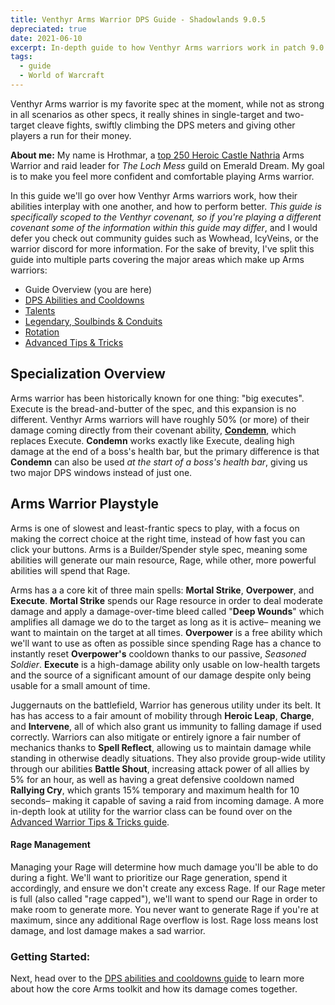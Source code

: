 ```yaml
---
title: Venthyr Arms Warrior DPS Guide - Shadowlands 9.0.5
depreciated: true
date: 2021-06-10
excerpt: In-depth guide to how Venthyr Arms warriors work in patch 9.0.5, including how their abilities interplay with one another, and how to perform better.
tags:
  - guide
  - World of Warcraft
---
```


Venthyr Arms warrior is my favorite spec at the moment, while not as strong in all scenarios as other specs, it really shines in single-target and two-target cleave fights, swiftly climbing the DPS meters and giving other players a run for their money.

**About me:**
My name is Hrothmar, a <a href="https://www.warcraftlogs.com/character/id/76688472?zone=29#zone=26&partition=2&difficulty=4">top 250 Heroic Castle Nathria</a> Arms Warrior and raid leader for *The Loch Mess* guild on Emerald Dream. My goal is to make you feel more confident and comfortable playing Arms warrior.

In this guide we'll go over how Venthyr Arms warriors work, how their abilities interplay with one another, and how to perform better. *This guide is specifically scoped to the Venthyr covenant, so if you're playing a different covenant some of the information within this guide may differ*, and I would defer you check out community guides such as Wowhead, IcyVeins, or the warrior discord for more information. For the sake of brevity, I've split this guide into multiple parts covering the major areas which make up Arms warriors:

- Guide Overview (you are here)
- <a href="https://hrothmar.com/guides/venthyr-arms-warrior-abilities-guide">DPS Abilities and Cooldowns</a>
- <a href="https://hrothmar.com/guides/venthyr-arms-warrior-talent-guide">Talents</a>
- <a href="https://hrothmar.com/guides/venthyr-arms-warrior-legendary-soulbinds-conduits-guide">Legendary, Soulbinds &amp; Conduits</a>
- <a href="https://hrothmar.com/guides/venthyr-arms-warrior-rotation-guide">Rotation</a>
- <a href="https://hrothmar.com/guides/advanced-arms-warrior-tips-tricks/">Advanced Tips &amp; Tricks</a>


## Specialization Overview
Arms warrior has been historically known for one thing: "big executes". Execute is the bread-and-butter of the spec, and this expansion is no different. Venthyr Arms warriors will have roughly 50% (or more) of their damage coming directly from their covenant ability, **<a href="https://www.wowhead.com/spell=317349/condemn">Condemn</a>**, which replaces Execute. **Condemn** works exactly like Execute, dealing high damage at the end of a boss's health bar, but the primary difference is that **Condemn** can also be used *at the start of a boss's health bar*, giving us two major DPS windows instead of just one.

## Arms Warrior Playstyle
Arms is one of slowest and least-frantic specs to play, with a focus on making the correct choice at the right time, instead of how fast you can click your buttons. Arms is a Builder/Spender style spec, meaning some abilities will generate our main resource, Rage, while other, more powerful abilities will spend that Rage.

Arms has a a core kit of three main spells: **Mortal Strike**, **Overpower**, and **Execute**. **Mortal Strike** spends our Rage resource in order to deal moderate damage and apply a damage-over-time bleed called "**Deep Wounds**" which amplifies all damage we do to the target as long as it is active– meaning we want to maintain on the target at all times. **Overpower** is a free ability which we'll want to use as often as possible since spending Rage has a chance to instantly reset **Overpower's** cooldown thanks to our passive, *Seasoned Soldier*. **Execute** is a high-damage ability only usable on low-health targets and the source of a significant amount of our damage despite only being usable for a small amount of time.

Juggernauts on the battlefield, Warrior has generous utility under its belt. It has has access to a fair amount of mobility through **Heroic Leap**, **Charge**, and **Intervene**, all of which also grant us immunity to falling damage if used correctly. Warriors can also mitigate or entirely ignore a fair number of mechanics thanks to **Spell Reflect**, allowing us to maintain damage while standing in otherwise deadly situations. They also provide group-wide utility through our abilities **Battle Shout**, increasing attack power of all allies by 5% for an hour, as well as having a great defensive cooldown named **Rallying Cry**, which grants 15% temporary and maximum health for 10 seconds– making it capable of saving a raid from incoming damage. A more in-depth look at utility for the warrior class can be found over on the <a href="https://hrothmar.com/guides/advanced-arms-warrior-tips-tricks/">Advanced Warrior Tips &amp; Tricks guide</a>.
#### Rage Management
Managing your Rage will determine how much damage you'll be able to do during a fight. We'll want to prioritize our Rage generation, spend it accordingly, and ensure we don't create any excess Rage. If our Rage meter is full (also called "rage capped"), we'll want to spend our Rage in order to make room to generate more. You never want to generate Rage if you're at maximum, since any additional Rage overflow is lost. Rage loss means lost damage, and lost damage makes a sad warrior.
### Getting Started:
Next, head over to the <a href="https://hrothmar.com/guides/venthyr-arms-warrior-abilities-guide">DPS abilities and cooldowns guide</a> to learn more about how the core Arms toolkit and how its damage comes together.